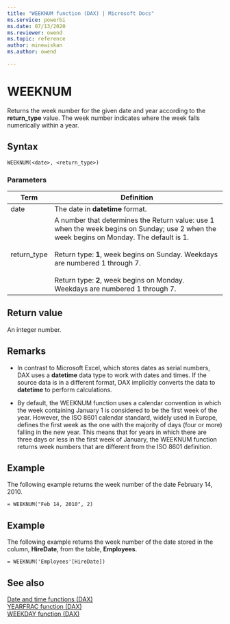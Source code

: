 ```yaml
---
title: "WEEKNUM function (DAX) | Microsoft Docs"
ms.service: powerbi 
ms.date: 07/13/2020
ms.reviewer: owend
ms.topic: reference
author: minewiskan
ms.author: owend

---
```

# WEEKNUM

Returns the week number for the given date and year according to the **return_type** value. The week number indicates where the week falls numerically within a year.  
  
## Syntax  
  
```dax
WEEKNUM(<date>, <return_type>)  
```
  
### Parameters  
  
|Term|Definition|  
|--------|--------------|  
|date|The date in **datetime** format.|  
|return_type|A number that determines the Return value: use 1 when the week begins on Sunday; use 2 when the week begins on Monday. The default is 1.<br /><br />Return type: **1**, week begins on Sunday. Weekdays are numbered 1 through 7.<br /><br />Return type: **2**, week begins on Monday. Weekdays are numbered 1 through 7.|  
  
## Return value

An integer number.  
  
## Remarks

- In contrast to Microsoft Excel, which stores dates as serial numbers, DAX uses a **datetime** data type to work with dates and times. If the source data is in a different format, DAX implicitly converts the data to **datetime** to perform calculations.  
  
- By default, the WEEKNUM function uses a calendar convention in which the week containing January 1 is considered to be the first week of the year. However, the ISO 8601 calendar standard, widely used in Europe, defines the first week as the one with the majority of days (four or more) falling in the new year. This means that for years in which there are three days or less in the first week of January, the WEEKNUM function returns week numbers that are different from the ISO 8601 definition.  
  
## Example

The following example returns the week number of the date February 14, 2010.  
  
```dax
= WEEKNUM("Feb 14, 2010", 2)  
```
  
## Example

The following example returns the week number of the date stored in the column, **HireDate**, from the table, **Employees**.  
  
```dax
= WEEKNUM('Employees'[HireDate])  
```
  
## See also

[Date and time functions &#40;DAX&#41;](date-and-time-functions-dax.md)  
[YEARFRAC function &#40;DAX&#41;](yearfrac-function-dax.md)  
[WEEKDAY function &#40;DAX&#41;](weekday-function-dax.md)  

